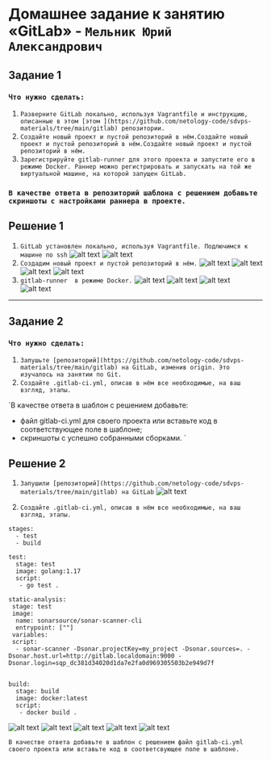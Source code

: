 # Домашнее задание к занятию «GitLab» - `Мельник Юрий Александрович`


## Задание 1

### `Что нужно сделать:`

1. `Разверните GitLab локально, используя Vagrantfile и инструкцию, описанные в этом [этом ](https://github.com/netology-code/sdvps-materials/tree/main/gitlab) репозитории.`
2. `Создайте новый проект и пустой репозиторий в нём.Создайте новый проект и пустой репозиторий в нём.Создайте новый проект и пустой репозиторий в нём.`
3. `Зарегистрируйте gitlab-runner для этого проекта и запустите его в режиме Docker. Раннер можно регистрировать и запускать на той же виртуальной машине, на которой запущен GitLab.`

### `В качестве ответа в репозиторий шаблона с решением добавьте скриншоты с настройками раннера в проекте.`

## Решение 1
1. `GitLab установлен локально, используя Vagrantfile. Подлючимся к машине по ssh`
![alt text](https://github.com/ysatii/gitlab-hw/blob/gitlab/img1/image1_1.jpg)
![alt text](https://github.com/ysatii/gitlab-hw/blob/gitlab/img1/image1_2.jpg)
2. `Создадим новый проект и пустой репозиторий в нём.`
![alt text](https://github.com/ysatii/gitlab-hw/blob/gitlab/img1/image1_2_1.jpg)
![alt text](https://github.com/ysatii/gitlab-hw/blob/gitlab/img1/image1_2_2.jpg)
![alt text](https://github.com/ysatii/gitlab-hw/blob/gitlab/img1/image1_2_3.jpg)
![alt text](https://github.com/ysatii/gitlab-hw/blob/gitlab/img1/image1_2_4.jpg)
3. `gitlab-runner  в режиме Docker.`
![alt text](https://github.com/ysatii/gitlab-hw/blob/gitlab/img1/image1_3_1.jpg)
![alt text](https://github.com/ysatii/gitlab-hw/blob/gitlab/img1/image1_3_2.jpg)
![alt text](https://github.com/ysatii/gitlab-hw/blob/gitlab/img1/image1_3_3.jpg)
![alt text](https://github.com/ysatii/gitlab-hw/blob/gitlab/img1/image1_3_4.jpg)
---

## Задание 2

### `Что нужно сделать:`

1. `Запушьте [репозиторий](https://github.com/netology-code/sdvps-materials/tree/main/gitlab) на GitLab, изменив origin. Это изучалось на занятии по Git.`
2. `Создайте .gitlab-ci.yml, описав в нём все необходимые, на ваш взгляд, этапы.`



`В качестве ответа в шаблон с решением добавьте:

   - файл gitlab-ci.yml для своего проекта или вставьте код в соответствующее поле в шаблоне;
   - скриншоты с успешно собранными сборками.
`

## Решение 2
1. `Запушили [репозиторий](https://github.com/netology-code/sdvps-materials/tree/main/gitlab) на GitLab`
![alt text](https://github.com/ysatii/gitlab-hw/blob/gitlab/img1/image2_1_1.jpg)

2. `Создайте .gitlab-ci.yml, описав в нём все необходимые, на ваш взгляд, этапы.`
```
stages:
  - test
  - build

test:
  stage: test
  image: golang:1.17
  script: 
   - go test .

static-analysis:
 stage: test
 image:
  name: sonarsource/sonar-scanner-cli
  entrypoint: [""]
 variables:
 script:
  - sonar-scanner -Dsonar.projectKey=my_project -Dsonar.sources=. -Dsonar.host.url=http://gitlab.localdomain:9000 -Dsonar.login=sqp_dc381d34020d1da7e2fa0d969305503b2e949d7f


build:
  stage: build
  image: docker:latest
  script:
   - docker build .

```

![alt text](https://github.com/ysatii/gitlab-hw/blob/gitlab/img1/image2_2_1.jpg)
![alt text](https://github.com/ysatii/gitlab-hw/blob/gitlab/img1/image2_1_1.jpg)
![alt text](https://github.com/ysatii/gitlab-hw/blob/gitlab/img1/image2_1_1.jpg)
![alt text](https://github.com/ysatii/gitlab-hw/blob/gitlab/img1/image2_1_1.jpg)
![alt text](https://github.com/ysatii/gitlab-hw/blob/gitlab/img1/image2_1_1.jpg)



`В качестве ответа добавьте в шаблон с решением файл gitlab-ci.yml своего проекта или вставьте код в соответсвующее поле в шаблоне.`

